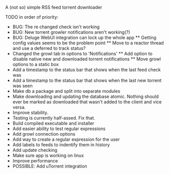 A (not so) simple RSS feed torrent downloader

TODO in order of priority:

* BUG: The re changed check isn't working
* BUG: New torrent growler notifications aren't working(?)
* BUG: Deluge WebUI integration can lock up the whole app
** Getting config values seems to be the problem point
** Move to a reactor thread and use a deferred to track status?
* Changed the growl tab in options to 'Notifications'
** Add option to disable native new and downloaded torrent notifications
** Move growl options to a static box
* Add a timestamp to the status bar that shows when the last feed check was
* Add a timestamp to the status bar that shows when the last new torrent was seen
* Make db a package and split into separate modules
* Make downloading and updating the database atomic. Nothing should ever be marked as downloaded that wasn't added to the client and vice versa.
* Improve stability.
* Testing is currently half-assed. Fix that.
* Build compiled executable and installer
* Add easier ability to test regular expressions
* Add growl connection options
* Add way to create a regular expression for the user
* Add labels to feeds to indentify them in history
* Add update checking
* Make sure app is working on linux
* Improve performance
* POSSIBLE: Add uTorrent integration

